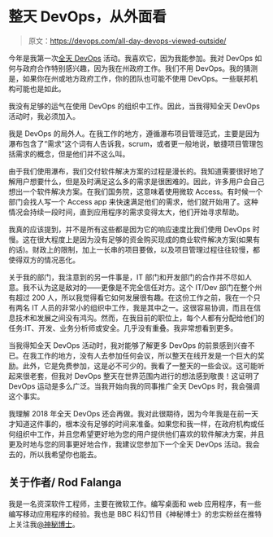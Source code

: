 # 整天 DevOps，从外面看

> 原文：<https://devops.com/all-day-devops-viewed-outside/>

今年是我第一次[全天 DevOps](http://www.alldaydevops.com/) 活动。我喜欢它，因为我能参加。我对 DevOps 如何与政府合作特别感兴趣，因为我在州政府工作。我们不用 DevOps。我的猜测是，如果你在州或地方政府工作，你的团队也可能不使用 DevOps。一些联邦机构可能也是如此。

我没有足够的运气在使用 DevOps 的组织中工作。因此，当我得知全天 DevOps 活动时，我必须加入。

我是 DevOps 的局外人。在我工作的地方，遵循瀑布项目管理范式，主要是因为瀑布包含了“需求”这个词有人告诉我，scrum，或者更一般地说，敏捷项目管理包括需求的概念，但是他们并不这么叫。

由于我们使用瀑布，我们交付软件解决方案的过程是漫长的。我知道需要很好地了解用户想要什么，但是及时满足这么多的需求是很困难的。因此，许多用户会自己想出一个软件解决方案。在我们国务院，这意味着使用微软 Access。有时候一个部门会找人写一个 Access app 来快速满足他们的需求，他们就开始用了。这种情况会持续一段时间，直到应用程序的需求变得太大，他们开始寻求帮助。

我真的应该提到，并不是所有这些都是因为它的响应速度比我们使用 DevOps 时慢。这在很大程度上是因为没有足够的资金购买现成的商业软件解决方案(如果有的话)。财政上的限制，加上一长串的项目要做，以及项目管理过程往往较慢，都使得双方的情况恶化。

关于我的部门，我注意到的另一件事是，IT 部门和开发部门的合作并不尽如人意。我不认为这是敌对的——更像是不完全信任对方。这个 IT/Dev 部门在整个州有超过 200 人，所以我觉得看它如何发展很有趣。在这份工作之前，我在一个只有两名 IT 人员的非常小的组织中工作，我是其中之一。这很容易协调，而且在信息技术和发展之间没有鸿沟。然而，在我目前的职位上，每个人都有分配给他们的任务:IT、开发、业务分析师或安全。几乎没有重叠。我非常想看到更多。

当我得知全天 DevOps 活动时，我对能够了解更多 DevOps 的前景感到兴奋不已。在我工作的地方，没有人去参加任何会议，所以整天在线开发是一个巨大的奖励。此外，它是免费参加，这是必不可少的。我看了一整天的一些会议。这可能听起来很老套，但我对 DevOps 整天在世界范围内进行的想法感到敬畏！这证明了 DevOps 运动是多么广泛。当我开始向我的同事推广全天 DevOps 时，我会强调这个事实。

我理解 2018 年全天 DevOps 还会再做。我对此很期待，因为今年我是在前一天才知道这件事的，根本没有足够的时间来准备。如果您和我一样，在政府机构或任何组织中工作，并且您希望更好地为您的用户提供他们喜欢的软件解决方案，并且更及时地与您的同事更好地合作，我建议您参加下一个全天 DevOps 活动。我会去的，所以我希望你也能去。

## 关于作者/ Rod Falanga

我是一名资深软件工程师，主要在微软工作。编写桌面和 web 应用程序，有一些编写移动应用程序的经验。我也是 BBC 科幻节目《神秘博士》的忠实粉丝在推特上关注我[@神秘博士](https://www.twitter.com/Doctor_Who)。